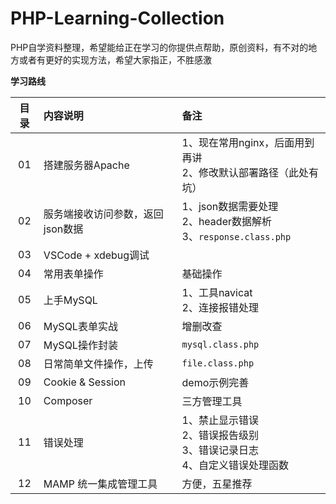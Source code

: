 # PHP-Learning-Collection
PHP自学资料整理，希望能给正在学习的你提供点帮助，原创资料，有不对的地方或者有更好的实现方法，希望大家指正，不胜感激

**学习路线**

| 目录 | 内容说明  |  备注  |
| :----:  | :---- |:---- |
| 01  | 搭建服务器Apache | 1、现在常用nginx，后面用到再讲<br>2、修改默认部署路径（此处有坑） |
| 02  | 服务端接收访问参数，返回json数据 | 1、json数据需要处理<br>2、header数据解析 <br>3、`response.class.php`|
| 03  | VSCode + xdebug调试 |  |
| 04  | 常用表单操作 | 基础操作 |
| 05  | 上手MySQL |  1、工具navicat<br> 2、连接报错处理 |
| 06  | MySQL表单实战 | 增删改查 |
| 07  | MySQL操作封装 | `mysql.class.php`  |
| 08  | 日常简单文件操作，上传 | `file.class.php` |
| 09  | Cookie & Session | demo示例完善 |
| 10  | Composer | 三方管理工具  |
| 11  | 错误处理 | 1、禁止显示错误 <br>2、错误报告级别<br>3、错误记录日志<br>4、自定义错误处理函数 |
| 12  | MAMP 统一集成管理工具 | 方便，五星推荐 |